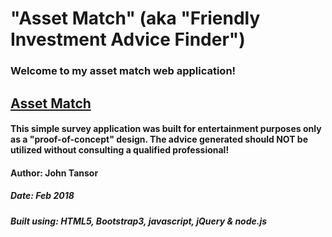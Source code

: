 # "Asset Match" (aka "Friendly Investment Advice Finder")

### Welcome to my asset match web application!

## [Asset Match](https://friendly-invest-finder.herokuapp.com/)

#### This simple survey application was built for entertainment purposes only as a "proof-of-concept" design.  The advice generated should **NOT** be utilized without consulting a qualified professional!

#### Author: John Tansor
##### Date: Feb 2018
##### Built using: HTML5, Bootstrap3, javascript, jQuery & node.js


